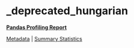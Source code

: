 # _deprecated_hungarian

[**Pandas Profiling Report**](https://epistasislab.github.io/pmlb/profile/_deprecated_hungarian.html)

[Metadata](metadata.yaml) | [Summary Statistics](summary_stats.tsv)


